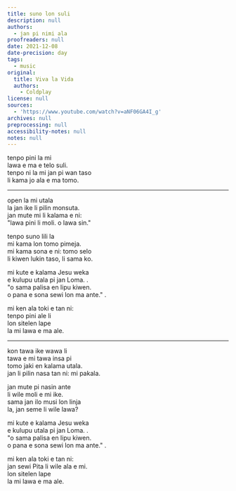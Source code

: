 ```yaml
---
title: suno lon suli
description: null
authors:
  - jan pi nimi ala
proofreaders: null
date: 2021-12-08
date-precision: day
tags:
  - music
original:
  title: Viva la Vida
  authors:
    - Coldplay
license: null
sources:
  - 'https://www.youtube.com/watch?v=aNF06GA4I_g'
archives: null
preprocessing: null
accessibility-notes: null
notes: null
---
```

tenpo pini la mi <!-- (In the past, I) -->  
lawa e ma e telo suli. <!-- (ruled the kingdom and the vast sea.) -->  
tenpo ni la mi jan pi wan taso <!-- (Now, I am alone,) -->  
li kama jo ala e ma tomo. <!-- (no longer owning the cities.) -->

-----

open la mi utala <!-- (In the beginning, when I fought,) -->  
la jan ike li pilin monsuta. <!-- (enemies felt fear.) -->  
jan mute mi li kalama e ni: <!-- (My crowd makes this voice:) -->  
"lawa pini li moli. o lawa sin." <!-- ("The previous king has died. Please be the new king.") -->

tenpo suno lili la <!-- (After short, shinny days,) -->  
mi kama lon tomo pimeja. <!-- (I came into a room of darkness.) -->  
mi kama sona e ni: tomo selo <!-- (I came to know that the castles) -->  
li kiwen lukin taso, li sama ko. <!-- (only appears to be strong, but were like dust.) -->

mi kute e kalama Jesu weka <!-- (I hear the distant, sound of Jesus) -->  
e kulupu utala pi jan Loma. <!-- (and the Roman people's armies) -->.  
"o sama palisa en lipu kiwen. <!-- ("Be like the sword and the shield) -->  
o pana e sona sewi lon ma ante." <!-- (and give the holy knowledge in a foreign land") -->.

mi ken ala toki e tan ni: <!-- (I cannot say the reason why,) -->  
tenpo pini ale li <!-- (if all the past) -->  
lon sitelen lape <!-- (were just a dream) -->  
la mi lawa e ma ale. <!-- (then I'd have ruled all the world.) -->

-----

kon tawa ike wawa li <!-- (The strong, bad wind) -->  
tawa e mi tawa insa pi <!-- (moves me into) -->  
tomo jaki en kalama utala. <!-- (a dirty room and the beating sounds.) -->  
jan li pilin nasa tan ni: mi pakala. <!-- (People feels mad because I've been messed up.) -->

jan mute pi nasin ante <!-- (Revolutionary people) -->  
li wile moli e mi ike. <!-- (want to kill the evil me.) -->  
sama jan ilo musi lon linja <!-- (if it's like a funny, controlled man on a string) -->  
la, jan seme li wile lawa? <!-- (then, who wants to be a king?) -->

mi kute e kalama Jesu weka <!-- (I hear the distant, sound of Jesus) -->  
e kulupu utala pi jan Loma. <!-- (and the Roman people's armies) -->.  
"o sama palisa en lipu kiwen. <!-- ("Be like the sword and the shield) -->  
o pana e sona sewi lon ma ante." <!-- (and give the holy knowledge in a foreign land") -->.

mi ken ala toki e tan ni: <!-- (I cannot say the reason why) -->  
jan sewi Pita li wile ala e mi. <!-- (The heaven's Peter does not want me.) -->  
lon sitelen lape <!-- (if it were a dream) -->  
la mi lawa e ma ale. <!-- (then I'd have ruled all the world.) -->
